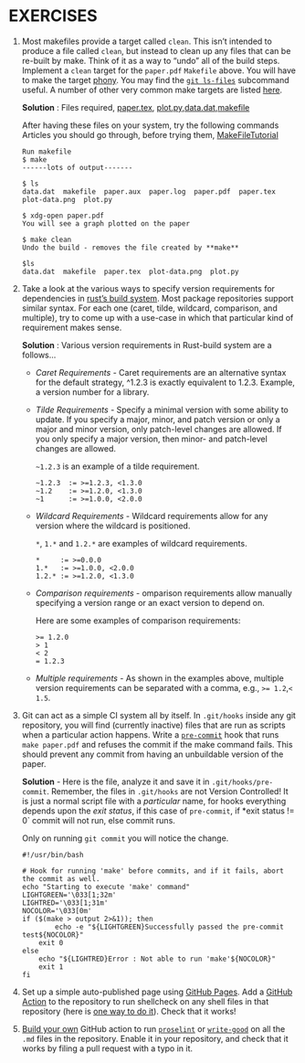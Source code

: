 # EXERCISES 

1. Most makefiles provide a target called `clean`. This isn’t intended to produce a file called `clean`, but instead to clean up any files that can be re-built by make. Think of it as a way to “undo” all of the build steps. Implement a `clean` target for the `paper.pdf` `Makefile` above. You will have to make the target [phony](https://www.gnu.org/software/make/manual/html_node/Phony-Targets.html). You may find the [`git ls-files`](https://git-scm.com/docs/git-ls-files) subcommand useful. A number of other very common make targets are listed [here](https://www.gnu.org/software/make/manual/html_node/Standard-Targets.html#Standard-Targets).

    **Solution** : Files required, [paper.tex](https://github.com/IumoInfinium/missing_semester/blob/main/lecture8/paper.tex), [plot.py](https://github.com/IumoInfinium/missing_semester/blob/main/lecture8/plot.py),[data.dat](https://github.com/IumoInfinium/missing_semester/blob/main/lecture8/data.dat),[makefile](https://github.com/IumoInfinium/missing_semester/blob/main/lecture8/makefile)

    After having these files on your system, try the following commands
    Articles you should go through, before trying them, [MakeFileTutorial](https://makefiletutorial.com/)

    ```(shell)
    Run makefile
    $ make
    ------lots of output-------

    $ ls
    data.dat  makefile  paper.aux  paper.log  paper.pdf  paper.tex  plot-data.png  plot.py

    $ xdg-open paper.pdf
    You will see a graph plotted on the paper

    $ make clean
    Undo the build - removes the file created by **make**

    $ls
    data.dat  makefile  paper.tex  plot-data.png  plot.py
    ```

2. Take a look at the various ways to specify version requirements for dependencies in [rust’s build system](https://doc.rust-lang.org/cargo/reference/specifying-dependencies.html). Most package repositories support similar syntax. For each one (caret, tilde, wildcard, comparison, and multiple), try to come up with a use-case in which that particular kind of requirement makes sense.

    **Solution** : Various version requirements in Rust-build system are a follows...
    
    - *Caret Requirements* - Caret requirements are an alternative syntax for the default strategy, ^1.2.3 is exactly equivalent to 1.2.3. Example, a version number for a library.

    - *Tilde Requirements* - Specify a minimal version with some ability to update. If you specify a major, minor, and patch version or only a major and minor version, only patch-level changes are allowed. If you only specify a major version, then minor- and patch-level changes are allowed.

        `~1.2.3` is an example of a tilde requirement.
        ```(text)
        ~1.2.3  := >=1.2.3, <1.3.0
        ~1.2    := >=1.2.0, <1.3.0
        ~1      := >=1.0.0, <2.0.0
        ```
    
    - *Wildcard Requirements* - Wildcard requirements allow for any version where the wildcard is positioned.

        `*`, `1.*` and `1.2.*` are examples of wildcard requirements.
        ```(text)
        *     := >=0.0.0
        1.*   := >=1.0.0, <2.0.0
        1.2.* := >=1.2.0, <1.3.0
        ```

    - *Comparison requirements* - omparison requirements allow manually specifying a version range or an exact version to depend on.

        Here are some examples of comparison requirements:
        ```(text)
        >= 1.2.0
        > 1
        < 2
        = 1.2.3
        ```

    - *Multiple requirements* - As shown in the examples above, multiple version requirements can be separated with a comma, e.g., `>= 1.2`,`< 1.5`.

3. Git can act as a simple CI system all by itself. In `.git/hooks` inside any git repository, you will find (currently inactive) files that are run as scripts when a particular action happens. Write a [`pre-commit`](https://git-scm.com/docs/githooks#_pre_commit) hook that runs `make paper.pdf` and refuses the commit if the make command fails. This should prevent any commit from having an unbuildable version of the paper.

    **Solution** - Here is the file, analyze it and save it in `.git/hooks/pre-commit`. Remember, the files in `.git/hooks` are not Version Controlled!
    It is just a normal script file with a *particular* name, for hooks everything depends upon the *exit status*, if this case of `pre-commit`, if *exit status != 0` commit will not run, else commit runs.
    
    Only on running `git commit` you will notice the change.
    ```(script)
    #!/usr/bin/bash

    # Hook for running 'make' before commits, and if it fails, abort the commit as well.
    echo "Starting to execute 'make' command"
    LIGHTGREEN='\033[1;32m'
    LIGHTRED='\033[1;31m'
    NOCOLOR='\033[0m'
    if ($(make > output 2>&1)); then
       	    echo -e "${LIGHTGREEN}Successfully passed the pre-commit test${NOCOLOR}"
	    exit 0
    else
	    echo "${LIGHTRED}Error : Not able to run 'make'${NOCOLOR}"
	    exit 1
    fi
    ```

4. Set up a simple auto-published page using [GitHub Pages](https://pages.github.com/). Add a [GitHub Action](https://github.com/features/actions) to the repository to run shellcheck on any shell files in that repository (here is [one way to do it](https://github.com/marketplace/actions/shellcheck)). Check that it works! 

5. [Build your own](https://help.github.com/en/actions/automating-your-workflow-with-github-actions/building-actions) GitHub action to run [`proselint`](http://proselint.com/) or [`write-good`](https://github.com/btford/write-good) on all the `.md` files in the repository. Enable it in your repository, and check that it works by filing a pull request with a typo in it.
